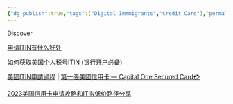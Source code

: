 ```yaml
---
{"dg-publish":true,"tags":["Digital Immmigrants","Credit Card"],"permalink":"/digital-immigrants/美国信用卡/","dgPassFrontmatter":true,"created":"2023-04-22T14:51:47.802+08:00","updated":"2023-08-05T12:45:16.623+08:00"}
---
```


Discover


[申请ITIN有什么好处](https://www.xiaoyaoxi.com/790.html)

[如何获取美国个人税号ITIN (银行开户必备)](https://easyfind8.com/article4/#)

[美國ITIN申請過程](https://medium.com/@glux7381/%E7%BE%8E%E5%9C%8Bitin%E7%94%B3%E8%AB%8B%E9%81%8E%E7%A8%8B-50b4a974f801) | [第一張美國信用卡 — Capital One Secured Card💳](https://medium.com/@glux7381/%E7%AC%AC%E4%B8%80%E5%BC%B5%E7%BE%8E%E5%9C%8B%E4%BF%A1%E7%94%A8%E5%8D%A1-capital-one-secured-card-3c7fd69e348e)


[2023美国信用卡申请攻略和ITIN低价路径分享](https://zhuanlan.zhihu.com/p/631702581)

